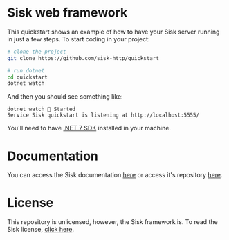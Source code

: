 # Sisk web framework

This quickstart shows an example of how to have your Sisk server running in just a few steps. To start coding in your project:

```bash
# clone the project
git clone https://github.com/sisk-http/quickstart

# run dotnet
cd quickstart
dotnet watch
```

And then you should see something like:

```
dotnet watch 🚀 Started
Service Sisk quickstart is listening at http://localhost:5555/
```

You'll need to have [.NET 7 SDK](https://dotnet.microsoft.com/en-us/download/dotnet/7.0) installed in your machine.

# Documentation

You can access the Sisk documentation [here](https://sisk-http.github.io/docs/static/#/) or access it's repository [here](https://github.com/sisk-http/docs).

# License

This repository is unlicensed, however, the Sisk framework is. To read the Sisk license, [click here](https://github.com/sisk-http/core/blob/main/LICENSE.txt).